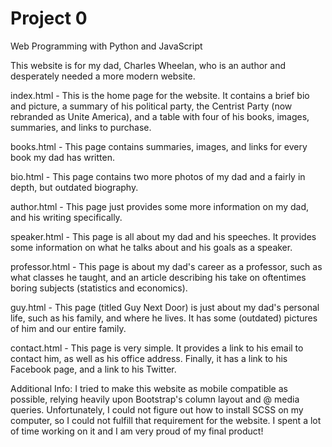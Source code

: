 # Project 0

Web Programming with Python and JavaScript

This website is for my dad, Charles Wheelan, who is an author and desperately needed a more modern website.

index.html - This is the home page for the website. It contains a brief bio and picture, a summary of his political party, the Centrist Party (now rebranded as Unite America), and a table with four of his books, images, summaries, and links to purchase.

books.html - This page contains summaries, images, and links for every book my dad has written.

bio.html - This page contains two more photos of my dad and a fairly in depth, but outdated biography.

author.html - This page just provides some more information on my dad, and his writing specifically.

speaker.html - This page is all about my dad and his speeches. It provides some information on what he talks about and his goals as a speaker.

professor.html - This page is about my dad's career as a professor, such as what classes he taught, and an article describing his take on oftentimes boring subjects (statistics and economics).

guy.html - This page (titled Guy Next Door) is just about my dad's personal life, such as his family, and where he lives. It has some (outdated) pictures of him and our entire family.

contact.html - This page is very simple. It provides a link to his email to contact him, as well as his office address. Finally, it has a link to his Facebook page, and a link to his Twitter.

Additional Info:
I tried to make this website as mobile compatible as possible, relying heavily upon Bootstrap's column layout and @ media queries. Unfortunately, I could not figure out how to install SCSS on my computer, so I could not fulfill that requirement for the website. I spent a lot of time working on it and I am very proud of my final product!
